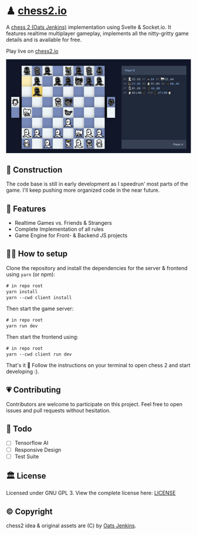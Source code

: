 # ♟ [chess2.io](https://chess2.io)

A [chess 2 (Oats Jenkins)](https://www.youtube.com/watch?v=mcivL8u176Y) implementation using Svelte & Socket.io. It features realtime multiplayer gameplay, implements all the nitty-gritty game details and is available for free.

Play live on [chess2.io](https://chess2.io)

![](./screenshots/board.png)

## 🚧 Construction

The code base is still in early development as I speedrun' most parts of the game. I'll keep pushing more organized code in the near future.



## 🎉 Features

- Realtime Games vs. Friends & Strangers
- Complete Implementation of all rules
- Game Engine for Front- & Backend JS projects

## 👩‍💻 How to setup

Clone the repository and install the dependencies for the server & frontend using `yarn` (or npm):

```shell
# in repo root
yarn install
yarn --cwd client install
```

Then start the game server:
```shell
# in repo root
yarn run dev 
```

Then start the frontend using:
```shell
# in repo root
yarn --cwd client run dev
```

That's it 🎉 Follow the instructions on your terminal to open chess 2 and start developing :).

## 💗 Contributing

Contributors are welcome to participate on this project.
Feel free to open issues and pull requests without hesitation.

## 📝 Todo

- [ ] Tensorflow AI
- [ ] Responsive Design
- [ ] Test Suite

## 🏛 License

Licensed under GNU GPL 3. View the complete license here: [LICENSE](./LICENSE)

## © Copyright

chess2 idea & original assets are (C) by [Oats Jenkins](https://www.youtube.com/watch?v=mcivL8u176Y).